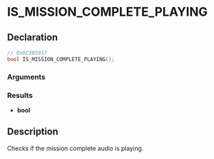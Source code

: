 # IS_MISSION_COMPLETE_PLAYING

## Declaration
```cpp
// 0x6C3B5917
bool IS_MISSION_COMPLETE_PLAYING();
```

### Arguments

### Results
- **bool**

## Description
Checks if the mission complete audio is playing.